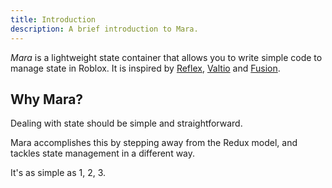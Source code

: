 ```yaml
---
title: Introduction
description: A brief introduction to Mara.
---
```


_Mara_ is a lightweight state container that allows you to write simple code to manage state in Roblox.
It is inspired by [Reflex](https://littensy.github.io/reflex/), [Valtio](https://valtio.pmnd.rs/) and [Fusion](https://elttob.uk/Fusion/0.2/).

## Why Mara?
Dealing with state should be simple and straightforward. 

Mara accomplishes this by stepping away from the Redux model, and tackles state management in a different way.

It's as simple as 1, 2, 3.